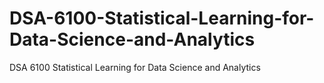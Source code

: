 # DSA-6100-Statistical-Learning-for-Data-Science-and-Analytics
DSA 6100 Statistical Learning for Data Science and Analytics
